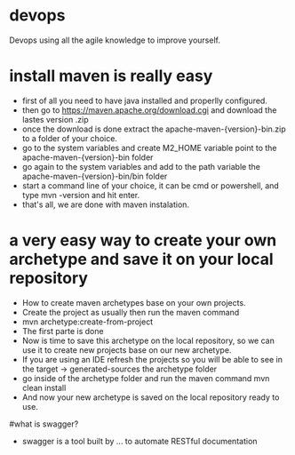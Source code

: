 # devops
Devops using all the agile knowledge to improve yourself.

# install maven is really easy
 - first of all you need to have java installed and properlly configured.
 - then go to https://maven.apache.org/download.cgi and download the lastes version .zip
 - once the download is done extract the apache-maven-{version}-bin.zip to a folder of your choice.
 - go to the system variables and create M2_HOME variable point to the apache-maven-{version}-bin folder
 - go again to the system variables and add to the path variable the apache-maven-{version}-bin/bin folder
 - start a command line of your choice, it can be cmd or powershell, and type mvn -version and hit enter.
 - that's all, we are done with maven instalation.
 
 # a very easy way to create your own archetype and save it on your local repository
- How to create maven archetypes base on your own projects.
- Create the project as usually then run the maven command 
- mvn archetype:create-from-project
- The first parte is done
- Now is time to save this archetype on the local repository, so we can use it to create new projects base on our new archetype.
- If you are using an IDE refresh the projects so you will be able to see in the target -> generated-sources the archetype folder 
- go inside of the archetype folder and run the maven command mvn clean install
- And now your new archetype is saved on the local repository ready to use.

#what is swagger?
- swagger is a tool built by ... to automate RESTful documentation